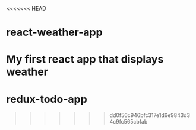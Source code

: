 <<<<<<< HEAD
# react-weather-app
My first react app that displays weather
=======
# redux-todo-app
>>>>>>> dd0f56c946bfc317e1d6e9843d34c9fc565cbfab
